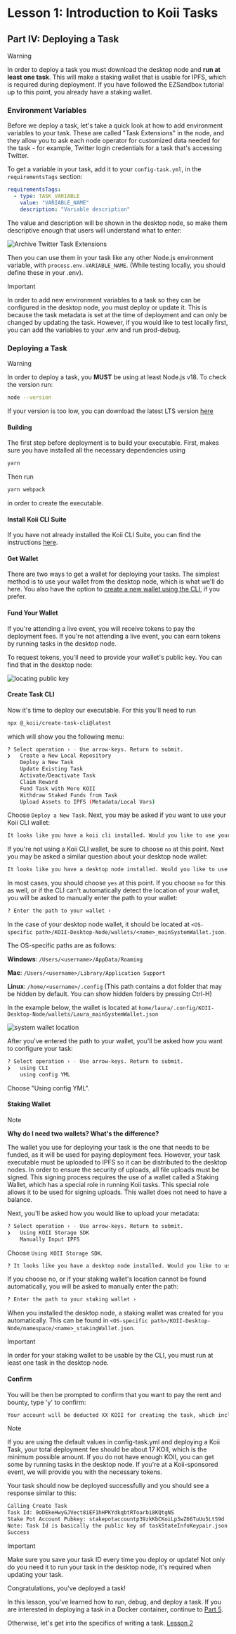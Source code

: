 # Lesson 1: Introduction to Koii Tasks

## Part IV: Deploying a Task

> [!WARNING]
>
> In order to deploy a task you must download the desktop node and **run at least one task**. This will make a staking wallet that is usable for IPFS, which is required during deployment. If you have followed the EZSandbox tutorial up to this point, you already have a staking wallet.

### Environment Variables

Before we deploy a task, let's take a quick look at how to add environment variables to your task. These are called "Task Extensions" in the node, and they allow you to ask each node operator for customized data needed for the task - for example, Twitter login credentials for a task that's accessing Twitter.

To get a variable in your task, add it to your `config-task.yml`, in the `requirementsTags` section:

```yml
requirementsTags:
  - type: TASK_VARIABLE
    value: "VARIABLE_NAME"
    description: "Variable description"
```

The value and description will be shown in the desktop node, so make them descriptive enough that users will understand what to enter:

![Archive Twitter Task Extensions](./imgs/secrets-example.png)

Then you can use them in your task like any other Node.js environment variable, with `process.env.VARIABLE_NAME`. (While testing locally, you should define these in your .env).

> [!IMPORTANT]
>
> In order to add new environment variables to a task so they can be configured in the desktop node, you must deploy or update it. This is because the task metadata is set at the time of deployment and can only be changed by updating the task. However, if you would like to test locally first, you can add the variables to your .env and run prod-debug.

### Deploying a Task

> [!WARNING]
>
> In order to deploy a task, you **MUST** be using at least Node.js v18.
> To check the version run:
>
> ```sh
> node --version
> ```
>
> If your version is too low, you can download the latest LTS version [here](https://nodejs.org/en)

#### Building

The first step before deployment is to build your executable. First, makes sure you have installed all the necessary dependencies using

```sh
yarn
```

Then run

```sh
yarn webpack
```

in order to create the executable.

#### Install Koii CLI Suite

If you have not already installed the Koii CLI Suite, you can find the instructions [here](https://www.koii.network/docs/develop/command-line-tool/koii-cli/install-cli).

#### Get Wallet

There are two ways to get a wallet for deploying your tasks. The simplest method is to use your wallet from the desktop node, which is what we'll do here. You also have the option to [create a new wallet using the CLI](https://docs.koii.network/develop/command-line-tool/koii-cli/create-wallet), if you prefer.

#### Fund Your Wallet

If you're attending a live event, you will receive tokens to pay the deployment fees. If you're not attending a live event, you can earn tokens by running tasks in the desktop node.

To request tokens, you'll need to provide your wallet's public key. You can find that in the desktop node:

![locating public key](./imgs/node-public-key.png)

#### Create Task CLI

Now it's time to deploy our executable. For this you'll need to run

```sh
npx @_koii/create-task-cli@latest
```

which will show you the following menu:

```sh
? Select operation › - Use arrow-keys. Return to submit.
❯   Create a New Local Repository
    Deploy a New Task
    Update Existing Task
    Activate/Deactivate Task
    Claim Reward
    Fund Task with More KOII
    Withdraw Staked Funds from Task
    Upload Assets to IPFS (Metadata/Local Vars)
```

Choose `Deploy a New Task`. Next, you may be asked if you want to use your Koii CLI wallet:

```sh
It looks like you have a koii cli installed. Would you like to use your koii cli key (/home/laura/.config/koii/id.json) to deploy this task? › (y/N)
```

If you're not using a Koii CLI wallet, be sure to choose `no` at this point. Next you may be asked a similar question about your desktop node wallet:

```sh
It looks like you have a desktop node installed. Would you like to use your desktop node key (/home/laura/.config/KOII-Desktop-Node/wallets/Laura_mainSystemWallet.json) to deploy this task? › (y/N)
```

In most cases, you should choose `yes` at this point. If you choose `no` for this as well, or if the CLI can't automatically detect the location of your wallet, you will be asked to manually enter the path to your wallet:

```sh
? Enter the path to your wallet ›
```

In the case of your desktop node wallet, it should be located at `<OS-specific path>/KOII-Desktop-Node/wallets/<name>_mainSystemWallet.json`.

The OS-specific paths are as follows:

**Windows**: `/Users/<username>/AppData/Roaming`

**Mac**: `/Users/<username>/Library/Application Support`

**Linux**: `/home/<username>/.config` (This path contains a dot folder that may be hidden by default. You can show hidden folders by pressing Ctrl-H)

In the example below, the wallet is located at `home/laura/.config/KOII-Desktop-Node/wallets/Laura_mainSystemWallet.json`

![system wallet location](./imgs/system-wallet.png)

After you've entered the path to your wallet, you'll be asked how you want to configure your task:

```sh
? Select operation › - Use arrow-keys. Return to submit.
❯   using CLI
    using config YML
```

Choose "Using config YML".

#### Staking Wallet

> [!NOTE]
>
> **Why do I need two wallets? What's the difference?**
>
> The wallet you use for deploying your task is the one that needs to be funded, as it will be used for paying deployment fees. However, your task executable must be uploaded to IPFS so it can be distributed to the desktop nodes. In order to ensure the security of uploads, all file uploads must be signed. This signing process requires the use of a wallet called a Staking Wallet, which has a special role in running Koii tasks. This special role allows it to be used for signing uploads. This wallet does not need to have a balance.

Next, you'll be asked how you would like to upload your metadata:

```sh
? Select operation › - Use arrow-keys. Return to submit.
❯   Using KOII Storage SDK
    Manually Input IPFS
```

Choose `Using KOII Storage SDK`.

```sh
? It looks like you have a desktop node installed. Would you like to use your desktop node staking key (/home/laura/.config/KOII-Desktop-Node/namespace/Laura_stakingWallet.json) to sign this upload to IPFS? › (y/N)
```

If you choose no, or if your staking wallet's location cannot be found automatically, you will be asked to manually enter the path:

```sh
? Enter the path to your staking wallet ›
```

When you installed the desktop node, a staking wallet was created for you automatically. This can be found in `<OS-specific path>/KOII-Desktop-Node/namespace/<name>_stakingWallet.json`.

> [!IMPORTANT]
>
> In order for your staking wallet to be usable by the CLI, you must run at least one task in the desktop node.

#### Confirm

You will be then be prompted to confirm that you want to pay the rent and bounty, type 'y' to confirm:

```sh
Your account will be deducted XX KOII for creating the task, which includes the rent exemption(XX KOII) and bounty amount fees (XX KOII) › (y/N)
```

> [!NOTE]
>
> If you are using the default values in config-task.yml and deploying a Koii Task, your total deployment fee should be about 17 KOII, which is the minimum possible amount. If you do not have enough KOII, you can get some by running tasks in the desktop node. If you're at a Koii-sponsored event, we will provide you with the necessary tokens.

Your task should now be deployed successfully and you should see a response similar to this:

```sh
Calling Create Task
Task Id: 9oDEkeHwyGJVect8iEF1hHPKYdkqbtRToarbi8KQtgNS
Stake Pot Account Pubkey: stakepotaccountp39zkKbCKoiLp3wZ66TuUu5LtS9d
Note: Task Id is basically the public key of taskStateInfoKeypair.json
Success
```

> [!IMPORTANT]
>
> Make sure you save your task ID every time you deploy or update! Not only do you need it to run your task in the desktop node, it's required when updating your task.

Congratulations, you've deployed a task!

In this lesson, you've learned how to run, debug, and deploy a task. If you are interested in deploying a task in a Docker container, continue to [Part 5](PartV.md).

Otherwise, let's get into the specifics of writing a task. [Lesson 2](../Lesson%202/README.md)
